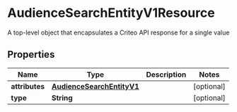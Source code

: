 

# AudienceSearchEntityV1Resource

A top-level object that encapsulates a Criteo API response for a single value

## Properties

| Name | Type | Description | Notes |
|------------ | ------------- | ------------- | -------------|
|**attributes** | [**AudienceSearchEntityV1**](AudienceSearchEntityV1.md) |  |  [optional] |
|**type** | **String** |  |  [optional] |



